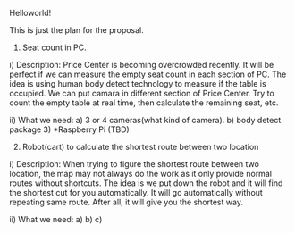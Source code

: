 Helloworld!

This is just the plan for the proposal.

1. Seat count in PC. 
  
i) Description: 
  Price Center is becoming overcrowded recently. It will be perfect if we can measure the empty seat count in each section of PC. The idea is using human body detect technology to measure if the table is occupied. We can put camara in different section of Price Center. Try to count the empty table at real time, then calculate the remaining seat, etc.

ii) What we need:
  a) 3 or 4 cameras(what kind of camera). 
  b) body detect package
  3) *Raspberry Pi (TBD)
  


2. Robot(cart) to calculate the shortest route between two location

i) Description:
  When trying to figure the shortest route between two location, the map may not always do the work as it only provide normal routes without shortcuts. The idea is we put down the robot and it will find the shortest cut for you automatically. It will go automatically without repeating same route. After all, it will give you the shortest way.
  
ii) What we need:
  a) 
  b)
  c)
